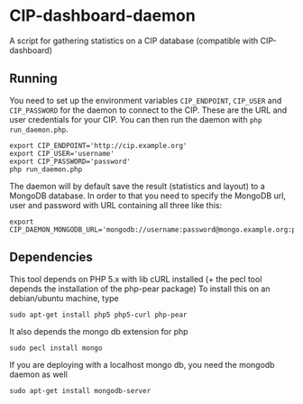 CIP-dashboard-daemon
====================
A script for gathering statistics on a CIP database (compatible with CIP-dashboard)

Running
-------
You need to set up the environment variables `CIP_ENDPOINT`, `CIP_USER` and
`CIP_PASSWORD` for the daemon to connect to the CIP. These are the URL and user
credentials for your CIP. You can then run the daemon with `php run_daemon.php`.

    export CIP_ENDPOINT='http://cip.example.org'
    export CIP_USER='username'
    export CIP_PASSWORD='password'
    php run_daemon.php

The daemon will by default save the result (statistics and layout) to a MongoDB
database. In order to that you need to specify the MongoDB url, user and
password with URL containing all three like this:

    export CIP_DAEMON_MONGODB_URL='mongodb://username:password@mongo.example.org:port'

Dependencies
-------
This tool depends on PHP 5.x with lib cURL installed (+ the pecl tool depends the installation of the php-pear package)
To install this on an debian/ubuntu machine, type

    sudo apt-get install php5 php5-curl php-pear

It also depends the mongo db extension for php

    sudo pecl install mongo

If you are deploying with a localhost mongo db, you need the mongodb daemon as well

    sudo apt-get install mongodb-server

